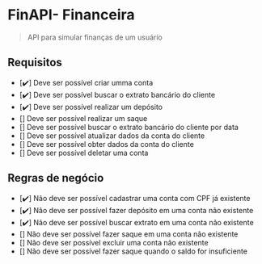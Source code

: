 # FinAPI- Financeira

> API para simular finanças de um usuário

## Requisitos
* [:heavy_check_mark:] Deve ser possível criar umma conta
* [:heavy_check_mark:] Deve ser possível buscar o extrato bancário do cliente
* [:heavy_check_mark:] Deve ser possível realizar um depósito
* [] Deve ser possível realizar um saque
* [] Deve ser possível buscar o extrato bancário do cliente por data
* [] Deve ser possível atualizar dados da conta do cliente
* [] Deve ser possível obter dados da conta do cliente
* [] Deve ser possível deletar uma conta

## Regras de negócio
* [:heavy_check_mark:] Não deve ser possível cadastrar uma conta com CPF já existente
* [:heavy_check_mark:] Não deve ser possível fazer depósito em uma conta não existente
* [:heavy_check_mark:] Não deve ser possível buscar extrato em uma conta não existente
* [] Não deve ser possível fazer saque em uma conta não existente
* [] Não deve ser possível excluir uma conta não existente
* [] Não deve ser possível fazer saque quando o saldo for insuficiente